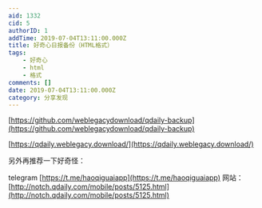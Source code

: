 ```yaml
---
aid: 1332
cid: 5
authorID: 1
addTime: 2019-07-04T13:11:00.000Z
title: 好奇心日报备份（HTML格式）
tags:
    - 好奇心
    - html
    - 格式
comments: []
date: 2019-07-04T13:11:00.000Z
category: 分享发现
---
```


[https://github.com/weblegacydownload/qdaily-backup](https://github.com/weblegacydownload/qdaily-backup)

[https://qdaily.weblegacy.download/](https://qdaily.weblegacy.download/)

另外再推荐一下好奇怪：

telegram [https://t.me/haoqiguaiapp](https://t.me/haoqiguaiapp) 网站：[http://notch.qdaily.com/mobile/posts/5125.html](http://notch.qdaily.com/mobile/posts/5125.html)
